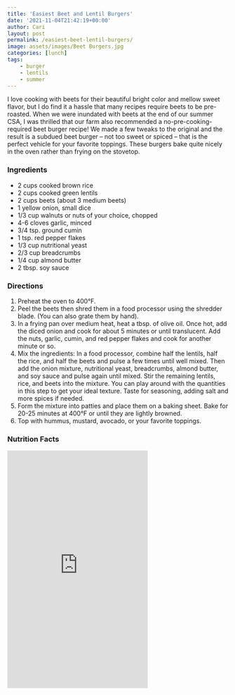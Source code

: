 ```yaml
---
title: 'Easiest Beet and Lentil Burgers'
date: '2021-11-04T21:42:19+00:00'
author: Cari
layout: post
permalink: /easiest-beet-lentil-burgers/
image: assets/images/Beet Burgers.jpg
categories: [lunch]
tags:
    - burger
    - lentils
    - summer
---
```


I love cooking with beets for their beautiful bright color and mellow sweet flavor, but I do find it a hassle that many recipes require beets to be pre-roasted. When we were inundated with beets at the end of our summer CSA, I was thrilled that our farm also recommended a no-pre-cooking-required beet burger recipe! We made a few tweaks to the original and the result is a subdued beet burger – not too sweet or spiced – that is the perfect vehicle for your favorite toppings. These burgers bake quite nicely in the oven rather than frying on the stovetop.

<h3> Ingredients </h3>

- 2 cups cooked brown rice
- 2 cups cooked green lentils
- 2 cups beets (about 3 medium beets)
- 1 yellow onion, small dice
- 1/3 cup walnuts or nuts of your choice, chopped
- 4-6 cloves garlic, minced
- 3/4 tsp. ground cumin
- 1 tsp. red pepper flakes
- 1/3 cup nutritional yeast
- 2/3 cup breadcrumbs
- 1/4 cup almond butter
- 2 tbsp. soy sauce

<h3> Directions </h3>

1. Preheat the oven to 400°F.
2. Peel the beets then shred them in a food processor using the shredder blade. (You can also grate them by hand).
3. In a frying pan over medium heat, heat a tbsp. of olive oil. Once hot, add the diced onion and cook for about 5 minutes or until translucent. Add the nuts, garlic, cumin, and red pepper flakes and cook for another minute or so.
4. Mix the ingredients: In a food processor, combine half the lentils, half the rice, and half the beets and pulse a few times until well mixed. Then add the onion mixture, nutritional yeast, breadcrumbs, almond butter, and soy sauce and pulse again until mixed. Stir the remaining lentils, rice, and beets into the mixture. You can play around with the quantities in this step to get your ideal texture. Taste for seasoning, adding salt and more spices if needed.
5. Form the mixture into patties and place them on a baking sheet. Bake for 20-25 minutes at 400°F or until they are lightly browned.
6. Top with hummus, mustard, avocado, or your favorite toppings.

<h3> Nutrition Facts </h3>

<iframe title="CRONOMETER.com" width="320" height="540" src="https://cronometer.com/facts.html?food=31175176&measure=0&labelType=AMERICAN_2016" frameborder="0"></iframe>
